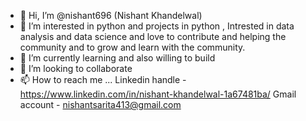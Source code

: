 - 👋 Hi, I’m @nishant696 (Nishant Khandelwal)
- 👀 I’m interested in python and projects in python , Intrested in data analysis and data science and love to contribute
 and helping the community and to grow and learn with the community.
- 🌱 I’m currently learning and also willing to build
- 💞️ I’m looking to collaborate 
- 📫 How to reach me ...
Linkedin handle - https://www.linkedin.com/in/nishant-khandelwal-1a67481ba/
Gmail account - nishantsarita413@gmail.com

<!---
nishant696/nishant696 is a ✨ special ✨ repository because its `README.md` (this file) appears on your GitHub profile.
You can click the Preview link to take a look at your changes.
--->
